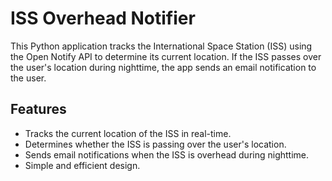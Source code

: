 # ISS Overhead Notifier

This Python application tracks the International Space Station (ISS) using the Open Notify API to determine its current location. If the ISS passes over the user's location during nighttime, the app sends an email notification to the user.

 ## Features

- Tracks the current location of the ISS in real-time.
- Determines whether the ISS is passing over the user's location.
- Sends email notifications when the ISS is overhead during nighttime.
- Simple and efficient design.